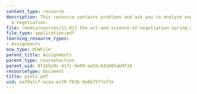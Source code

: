 ```yaml
---
content_type: resource
description: This resource contains problems and ask you to analyze experience in
  a negotiation.
file: /media/courses/11-011-the-art-and-science-of-negotiation-spring-2006/eaf0a7c7acaaec70f03b9a6b7577ef7e_pset2.pdf
file_type: application/pdf
learning_resource_types:
- Assignments
ocw_type: OCWFile
parent_title: Assignments
parent_type: CourseSection
parent_uid: 071b5e9c-d17c-9e09-ee5d-641665ab9f10
resourcetype: Document
title: pset2.pdf
uid: eaf0a7c7-acaa-ec70-f03b-9a6b7577ef7e
---
```

